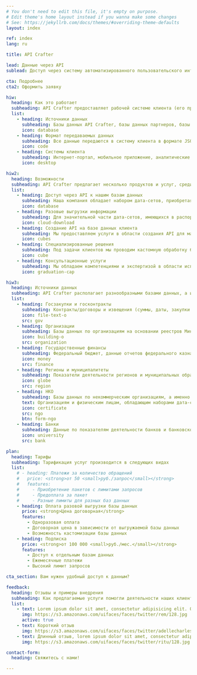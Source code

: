 ```yaml
---
# You don't need to edit this file, it's empty on purpose.
# Edit theme's home layout instead if you wanna make some changes
# See: https://jekyllrb.com/docs/themes/#overriding-theme-defaults
layout: index

ref: index
lang: ru

title: API Crafter

lead: Данные через API
sublead: Доступ через систему автоматизированного пользовательского интерфейса к разнообразным базам данных (о госзакупках, организациях и пр.), включая принадлежащие клиенту или создаваемые под его нужды базы данных

cta: Подробнее
cta2: Оформить заявку

hiw:
  heading: Как это работает
  subheading: API Crafter предоставляет рабочей системе клиента (его программному продукту) доступ к информации, содержащейся в имеющихся базах данных нашей компании, у наших партнеров или на стороне клиента, для автоматизированного подключения
  list:
    - heading: Источники данных
      subheading: Базы данных API Crafter, базы данных партнеров, базы данных клиента (дополнительная разработка)
      icon: database
    - heading: Формат передаваемых данных
      subheading: Все данные передаются в систему клиента в формате JSON
      icon: code
    - heading: Системы клиента
      subheading: Интернет-портал, мобильное приложение, аналитические информационные системы, информационные системы безопасности и т.д.
      icon: desktop

hiw2:
  heading: Возможности
  subheading: API Crafter предлагает несколько продуктов и услуг, среди которых вы можете подобрать наиболее эффективные для вашей деятельности
  list:
    - heading: Доступ через API к нашим базам данных
      subheading: Наша компания обладает набором дата-сетов, приобретая доступ к которым через API вы получите необходимые вам и вашим программным продуктам ресурсы в автоматическом режиме, оплачивая только те строки баз данных, которые вам нужны. Более подробное описание баз данных ниже
      icon: database
    - heading: Разовые выгрузки информации
      subheading: Для значительной части дата-сетов, имеющихся в распоряжении API Crafter, предоставляется услуга выгрузки целиком или какой-то части базы данных в необходимом клиенту формате
      icon: cloud-download
    - heading: Создание API на базе данных клиента
      subheading: Мы предоставляем услуги в области создания API для массивов данных на стороне клиента. Мы проводим работы по приведению баз данных в требуемое состояние, по созданию API для автоматизированной работы систем клиента с его дата сетами
      icon: cubes
    - heading: Специализированные решения
      subheading: Под задачи клиентов мы проводим кастомную обработку баз данных (сведение нового дата-сета из имеющихся) либо дорабатываем параметры запросов под технические требования заказчика.
      icon: cube
    - heading: Консультационные услуги
      subheading: Мы обладаем компетенциями и экспертизой в области использования API, создания и работы с базами данных и оказываем консультационные услуги по данным вопросам
      icon: graduation-cap

hiw3:
  heading: Источники данных
  subheading: API Crafter располагает разнообразными базами данных, а именно
  list:
    - heading: Госзакупки и госконтракты
      subheading: Контракты/договоры и извещения (суммы, даты, закупки и др.), поставщики/заказчики (реквизиты и контактная информация), планы-графики (дата, заказчик, общая сумма, совокупный объем и т.д.)
      icon: file-text-o
      src: gov
    - heading: Организации
      subheading: Базы данных по организациям на основании реестров Минфина, ФНС, Росстата и т.п.
      icon: building-o
      src: organization
    - heading: Государственные финансы
      subheading: Федеральный бюджет, данные отчетов федерального казначейства, отчетности по налоговым поступлениям и т.д.
      icon: money
      src: finance
    - heading: Регионы и муниципалитеты
      subheading: Показатели деятельности регионов и муниципальных образований по всей территории страны
      icon: globe
      src: region
    - heading: НКО
      subheading: Базы данных по некоммерческим организациям, а именно реестры, гранты, отчеты и т.д.
      text: Организациям и физическим лицам, обладающим наборами дата-сетов, доступ к которым они хотели бы реализовывать на открытом рынке, мы предлагаем взаимовыгодное сотрудничество на основе предоставления доступа к базам данных партнеров через наши техническое решение и каналы продаж
      icon: certificate
      src: ngo
      btn: form-ngo
    - heading: Банки
      subheading: Данные по показателям деятельности банков и банковской системе (базы данных ЦБ РФ, банковских ассоциаций, Минфина, Организаций фондового рынка и т.д.)
      icon: university
      src: bank

plan:
  heading: Тарифы
  subheading: Тарификация услуг производится в следующих видах
  list:
    # - heading: Платежи за количество обращений
    #   price: <strong>от 50 <small>руб./запрос</small></strong>
    #   features:
    #     - Приобретение пакетов с лимитами запросов
    #     - Предоплата за пакет
    #     - Разные лимиты для разных баз данных
    - heading: Оплата разовой выгрузки базы данных
      price: <strong>Цена договорная</strong>
      features:
        - Одноразовая оплата
        - Договорная цена в зависимости от выгружаемой базы данных
        - Возможность кастомизации базы данных
    - heading: Подписка
      price: <strong>от 100 000 <small>руб./мес.</small></strong>
      features:
        - Доступ к отдельным базам данных
        - Ежемесячные платежи
        - Высокий лимит запросов

cta_section: Вам нужен удобный доступ к данным?

feedback:
  heading: Отзывы и примеры внедрения
  subheading: Как предлагаемые услуги помогли деятельности наших клиентов
  list:
    - text: Lorem ipsum dolor sit amet, consectetur adipisicing elit. Quidem, veritatis nulla eum laudantium totam tempore optio doloremque laboriosam quas, quos eaque molestias odio aut eius animi. Impedit temporibus nisi accusamus.
      img: https://s3.amazonaws.com/uifaces/faces/twitter/rem/128.jpg
      active: true
    - text: Короткий отзыв
      img: https://s3.amazonaws.com/uifaces/faces/twitter/adellecharles/128.jpg
    - text: Длинный отзыв, lorem ipsum dolor sit amet, consectetur adipisicing elit. Quidem, veritatis nulla eum laudantium totam tempore optio doloremque laboriosam quas, quos eaque molestias odio aut eius animi. Impedit temporibus nisi accusamus. Lorem ipsum dolor sit amet, consectetur adipisicing elit. Quidem, veritatis nulla eum laudantium totam tempore optio doloremque laboriosam quas, quos eaque molestias odio aut eius animi. Impedit temporibus nisi accusamus.
      img: https://s3.amazonaws.com/uifaces/faces/twitter/ritu/128.jpg

contact-form:
  heading: Свяжитесь с нами!

---
```

